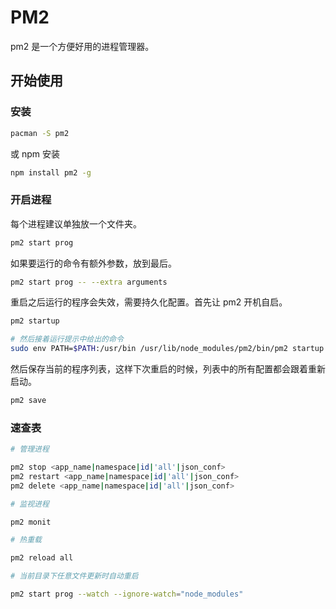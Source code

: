 # PM2

pm2 是一个方便好用的进程管理器。

## 开始使用

### 安装

```sh
pacman -S pm2
```

或 npm 安装

```sh
npm install pm2 -g
```

### 开启进程

每个进程建议单独放一个文件夹。

```sh
pm2 start prog
```

如果要运行的命令有额外参数，放到最后。

```sh
pm2 start prog -- --extra arguments
```

重启之后运行的程序会失效，需要持久化配置。首先让 pm2 开机自启。

```sh
pm2 startup

# 然后接着运行提示中给出的命令
sudo env PATH=$PATH:/usr/bin /usr/lib/node_modules/pm2/bin/pm2 startup systemd -u techstay --hp /home/techstay
```

然后保存当前的程序列表，这样下次重启的时候，列表中的所有配置都会跟着重新启动。

```sh
pm2 save
```

### 速查表

```sh
# 管理进程

pm2 stop <app_name|namespace|id|'all'|json_conf>
pm2 restart <app_name|namespace|id|'all'|json_conf>
pm2 delete <app_name|namespace|id|'all'|json_conf>

# 监视进程

pm2 monit

# 热重载

pm2 reload all

# 当前目录下任意文件更新时自动重启

pm2 start prog --watch --ignore-watch="node_modules"
```
